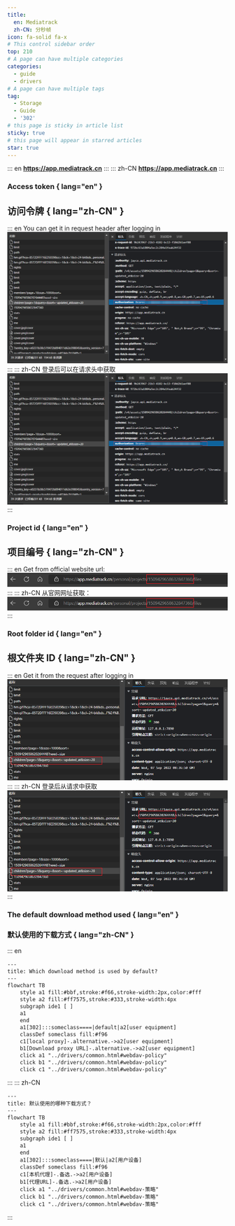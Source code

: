```yaml
---
title:
  en: Mediatrack
  zh-CN: 分秒帧
icon: fa-solid fa-x
# This control sidebar order
top: 210
# A page can have multiple categories
categories:
  - guide
  - drivers
# A page can have multiple tags
tag:
  - Storage
  - Guide
  - '302'
# this page is sticky in article list
sticky: true
# this page will appear in starred articles
star: true
---
```


::: en
**https://app.mediatrack.cn**
:::
::: zh-CN
**https://app.mediatrack.cn**
:::

### **Access token** { lang="en" }

## **访问令牌** { lang="zh-CN" }

::: en
You can get it in request header after logging in
![token](/img/drivers/mediatrack-token.png)
:::
::: zh-CN
登录后可以在请求头中获取
![token](/img/drivers/mediatrack-token.png)
:::

### **Project id** { lang="en" }

## **项目编号** { lang="zh-CN" }

::: en
Get from official website url:
![Project id](/img/drivers/mediatrack-projectid.png)
:::
::: zh-CN
从官网网址获取：
![Project id](/img/drivers/mediatrack-projectid.png)
:::

### **Root folder id** { lang="en" }

## **根文件夹 ID** { lang="zh-CN" }

::: en
Get it from the request after logging in
![id](/img/drivers/mediatrack-rootid.png)
:::
::: zh-CN
登录后从请求中获取
![id](/img/drivers/mediatrack-rootid.png)
:::

### **The default download method used** { lang="en" }

### **默认使用的下载方式** { lang="zh-CN" }

::: en

```mermaid
---
title: Which download method is used by default?
---
flowchart TB
    style a1 fill:#bbf,stroke:#f66,stroke-width:2px,color:#fff
    style a2 fill:#ff7575,stroke:#333,stroke-width:4px
    subgraph ide1 [ ]
    a1
    end
    a1[302]:::someclass====|default|a2[user equipment]
    classDef someclass fill:#f96
    c1[local proxy]-.alternative.->a2[user equipment]
    b1[Download proxy URL]-.alternative.->a2[user equipment]
    click a1 "../drivers/common.html#webdav-policy"
    click b1 "../drivers/common.html#webdav-policy"
    click c1 "../drivers/common.html#webdav-policy"
```

:::
::: zh-CN

```mermaid
---
title: 默认使用的哪种下载方式？
---
flowchart TB
    style a1 fill:#bbf,stroke:#f66,stroke-width:2px,color:#fff
    style a2 fill:#ff7575,stroke:#333,stroke-width:4px
    subgraph ide1 [ ]
    a1
    end
    a1[302]:::someclass====|默认|a2[用户设备]
    classDef someclass fill:#f96
    c1[本机代理]-.备选.->a2[用户设备]
    b1[代理URL]-.备选.->a2[用户设备]
    click a1 "../drivers/common.html#webdav-策略"
    click b1 "../drivers/common.html#webdav-策略"
    click c1 "../drivers/common.html#webdav-策略"
```

:::
